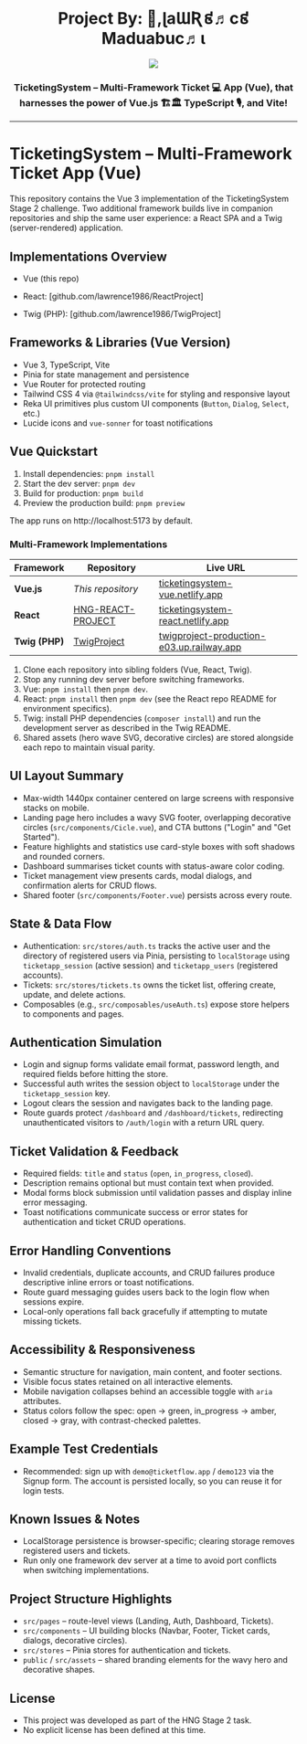 <h1 align="center">Project By: 👋,ɭaƜƦ៩♬c៩ Maduabuc♬ι </h1>

<p align="center">
  <!-- Typing SVG by Lawrence-Maduabuchi - https://github.com/Lawrence-Maduabuchi/readme-typing-svg -->
  <a href="https://github.com/Lawrence-Maduabuchi/readme-typing-svg">
    <img src="https://readme-typing-svg.demolab.com/?lines=Front-End%20web%20developer;Chat%20UI%2FUX%20Designing;Scalable%2B%20%2System%20codec%20;Always%20learning%20new%20things&font=Fira%20Code&center=true&width=440&height=45&color=f75c7e&vCenter=true&pause=1000&size=22" /></a>
</p>
<h3 align="center"> TicketingSystem – Multi-Framework Ticket  💻 App (Vue), that harnesses the power of Vue.js  🏗🏛 TypeScript 🎙, and Vite!</h3>
<hr>



# TicketingSystem – Multi-Framework Ticket App (Vue)

This repository contains the Vue 3 implementation of the TicketingSystem Stage 2 challenge. Two additional framework builds live in companion repositories and ship the same user experience: a React SPA and a Twig (server-rendered) application.

## Implementations Overview

- Vue (this repo)
- React: [github.com/lawrence1986/ReactProject]

- Twig (PHP): [github.com/lawrence1986/TwigProject]

## Frameworks & Libraries (Vue Version)

- Vue 3, TypeScript, Vite
- Pinia for state management and persistence
- Vue Router for protected routing
- Tailwind CSS 4 via `@tailwindcss/vite` for styling and responsive layout
- Reka UI primitives plus custom UI components (`Button`, `Dialog`, `Select`, etc.)
- Lucide icons and `vue-sonner` for toast notifications

## Vue Quickstart

1. Install dependencies: `pnpm install`
2. Start the dev server: `pnpm dev`
3. Build for production: `pnpm build`
4. Preview the production build: `pnpm preview`

The app runs on http://localhost:5173 by default.


### Multi-Framework Implementations

| Framework      | Repository                                                         | Live URL                                                                                       |
| -------------- | ------------------------------------------------------------------ | ---------------------------------------------------------------------------------------------- |
| **Vue.js**      | *This repository*                                                 |  [ticketingsystem-vue.netlify.app](https://ticketingsystem-vue.netlify.app/)              
| **React**     | [HNG-REACT-PROJECT](https://github.com/lawrence1986/HNG-REACT-PROJECT) | [ticketingsystem-react.netlify.app](https://ticketingsystem-react.netlify.app/)             |
| **Twig (PHP)** | [TwigProject](https://github.com/lawrence1986/TwigProject)         | [twigproject-production-e03.up.railway.app](https://twigproject-production-e03.up.railway.app) |

1. Clone each repository into sibling folders (Vue, React, Twig).
2. Stop any running dev server before switching frameworks.
3. Vue: `pnpm install` then `pnpm dev`.
4. React: `pnpm install` then `pnpm dev` (see the React repo README for environment specifics).
5. Twig: install PHP dependencies (`composer install`) and run the development server as described in the Twig README.
6. Shared assets (hero wave SVG, decorative circles) are stored alongside each repo to maintain visual parity.

## UI Layout Summary

- Max-width 1440px container centered on large screens with responsive stacks on mobile.
- Landing page hero includes a wavy SVG footer, overlapping decorative circles (`src/components/Cicle.vue`), and CTA buttons ("Login" and "Get Started").
- Feature highlights and statistics use card-style boxes with soft shadows and rounded corners.
- Dashboard summarises ticket counts with status-aware color coding.
- Ticket management view presents cards, modal dialogs, and confirmation alerts for CRUD flows.
- Shared footer (`src/components/Footer.vue`) persists across every route.

## State & Data Flow

- Authentication: `src/stores/auth.ts` tracks the active user and the directory of registered users via Pinia, persisting to `localStorage` using `ticketapp_session` (active session) and `ticketapp_users` (registered accounts).
- Tickets: `src/stores/tickets.ts` owns the ticket list, offering create, update, and delete actions.
- Composables (e.g., `src/composables/useAuth.ts`) expose store helpers to components and pages.

## Authentication Simulation

- Login and signup forms validate email format, password length, and required fields before hitting the store.
- Successful auth writes the session object to `localStorage` under the `ticketapp_session` key.
- Logout clears the session and navigates back to the landing page.
- Route guards protect `/dashboard` and `/dashboard/tickets`, redirecting unauthenticated visitors to `/auth/login` with a return URL query.

## Ticket Validation & Feedback

- Required fields: `title` and `status` (`open`, `in_progress`, `closed`).
- Description remains optional but must contain text when provided.
- Modal forms block submission until validation passes and display inline error messaging.
- Toast notifications communicate success or error states for authentication and ticket CRUD operations.

## Error Handling Conventions

- Invalid credentials, duplicate accounts, and CRUD failures produce descriptive inline errors or toast notifications.
- Route guard messaging guides users back to the login flow when sessions expire.
- Local-only operations fall back gracefully if attempting to mutate missing tickets.

## Accessibility & Responsiveness

- Semantic structure for navigation, main content, and footer sections.
- Visible focus states retained on all interactive elements.
- Mobile navigation collapses behind an accessible toggle with `aria` attributes.
- Status colors follow the spec: open → green, in_progress → amber, closed → gray, with contrast-checked palettes.

## Example Test Credentials

- Recommended: sign up with `demo@ticketflow.app` / `demo123` via the Signup form. The account is persisted locally, so you can reuse it for login tests.

## Known Issues & Notes

- LocalStorage persistence is browser-specific; clearing storage removes registered users and tickets.
- Run only one framework dev server at a time to avoid port conflicts when switching implementations.

## Project Structure Highlights

- `src/pages` – route-level views (Landing, Auth, Dashboard, Tickets).
- `src/components` – UI building blocks (Navbar, Footer, Ticket cards, dialogs, decorative circles).
- `src/stores` – Pinia stores for authentication and tickets.
- `public` / `src/assets` – shared branding elements for the wavy hero and decorative shapes.

## License
- This project was developed as part of the HNG Stage 2 task.
- No explicit license has been defined at this time.
